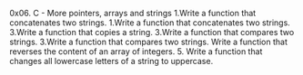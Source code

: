 0x06. C - More pointers, arrays and strings
1.Write a function that concatenates two strings.
1.Write a function that concatenates two strings.
3.Write a function that copies a string.
3.Write a function that compares two strings.
3.Write a function that compares two strings.
Write a function that reverses the content of an array of integers.
5. Write a function that changes all lowercase letters of a string to uppercase.
